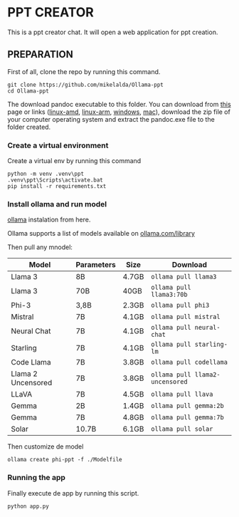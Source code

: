# PPT CREATOR

This is a ppt creator chat. It will open a web application for ppt creation.

## PREPARATION

First of all, clone the repo by running this command.

```shell
git clone https://github.com/mikelalda/Ollama-ppt
cd Ollama-ppt
```

The download pandoc executable to this folder. You can download from [this](https://github.com/jgm/pandoc/releases/tag/3.1.13) page or links ([linux-amd](https://github.com/jgm/pandoc/releases/download/3.1.13/pandoc-3.1.13-linux-amd64.tar.gz), [linux-arm](https://github.com/jgm/pandoc/releases/download/3.1.13/pandoc-3.1.13-linux-arm64.tar.gz), [windows](https://github.com/jgm/pandoc/releases/download/3.1.13/pandoc-3.1.13-windows-x86_64.zip), [mac](https://github.com/jgm/pandoc/releases/download/3.1.13/pandoc-3.1.13-x86_64-macOS.zip)), download the zip file of your computer operating system and extract the pandoc.exe file to the folder created.

### Create a virtual environment

Create a virtual env by running this command

```shell
python -m venv .venv\ppt
.venv\ppt\Scripts\activate.bat
pip install -r requirements.txt
```

### Install ollama and run model

[ollama](https://ollama.com/https:/) instalation from here.

Ollama supports a list of models available on [ollama.com/library](https://ollama.com/library 'ollama model library')

Then pull any mnodel:

| Model              | Parameters | Size  | Download                       |
| ------------------ | ---------- | ----- | ------------------------------ |
| Llama 3            | 8B         | 4.7GB | `ollama pull llama3`            |
| Llama 3            | 70B        | 40GB  | `ollama pull llama3:70b`        |
| Phi-3              | 3,8B       | 2.3GB | `ollama pull phi3`              |
| Mistral            | 7B         | 4.1GB | `ollama pull mistral`           |
| Neural Chat        | 7B         | 4.1GB | `ollama pull neural-chat`       |
| Starling           | 7B         | 4.1GB | `ollama pull starling-lm`       |
| Code Llama         | 7B         | 3.8GB | `ollama pull codellama`         |
| Llama 2 Uncensored | 7B         | 3.8GB | `ollama pull llama2-uncensored` |
| LLaVA              | 7B         | 4.5GB | `ollama pull llava`             |
| Gemma              | 2B         | 1.4GB | `ollama pull gemma:2b`          |
| Gemma              | 7B         | 4.8GB | `ollama pull gemma:7b`          |
| Solar              | 10.7B      | 6.1GB | `ollama pull solar`             |

Then customize de model

```shell
ollama create phi-ppt -f ./Modelfile
```

### Running the app

Finally execute de app by running this script.

```shell
python app.py
```
